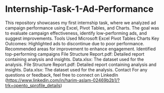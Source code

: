 # Internship-Task-1-Ad-Performance
This repository showcases my first internship task, where we analyzed ad campaign performance using Excel, Pivot Tables, and Charts. The goal was to evaluate campaign effectiveness, identify low-performing ads, and suggest improvements. 
Tools Used
Microsoft Excel
Pivot Tables
Charts
Key Outcomes:
Highlighted ads to discontinue due to poor performance.
Recommended areas for improvement to enhance engagement.
Identified top-performing campaigns 
File Structure
Report.pdf: Detailed report containing analysis and insights.
Data.xlsx: The dataset used for the analysis.
File Structure
Report.pdf: Detailed report containing analysis and insights.
Data.xlsx: The dataset used for the analysis.
Contact
For any questions or feedback, feel free to connect on LinkedIn (https://www.linkedin.com/in/harim-aslam-02469b2b1/?trk=opento_sprofile_details)



